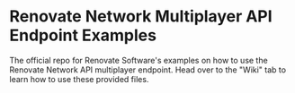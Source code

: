 # Renovate Network Multiplayer API Endpoint Examples
 The official repo for Renovate Software's examples on how to use the Renovate Network API multiplayer endpoint.
 Head over to the "Wiki" tab to learn how to use these provided files.
